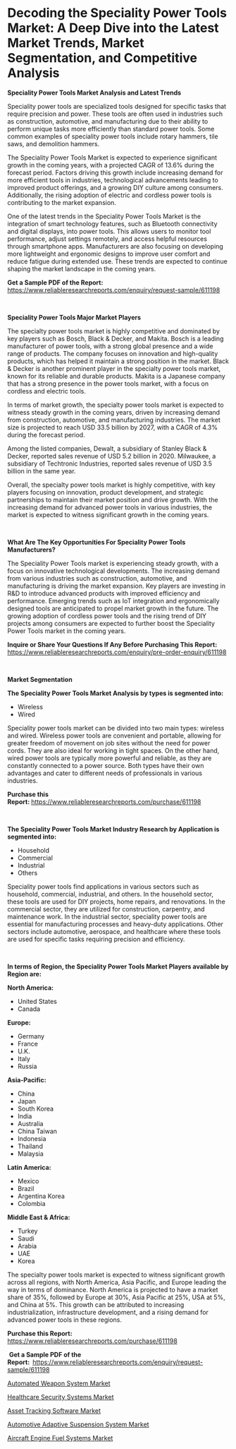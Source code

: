 <p><h1>Decoding the Speciality Power Tools Market: A Deep Dive into the Latest Market Trends, Market Segmentation, and Competitive Analysis</h1></p><p><strong>Speciality Power Tools Market Analysis and Latest Trends</strong></p>
<p><p>Speciality power tools are specialized tools designed for specific tasks that require precision and power. These tools are often used in industries such as construction, automotive, and manufacturing due to their ability to perform unique tasks more efficiently than standard power tools. Some common examples of speciality power tools include rotary hammers, tile saws, and demolition hammers.</p><p>The Speciality Power Tools Market is expected to experience significant growth in the coming years, with a projected CAGR of 13.6% during the forecast period. Factors driving this growth include increasing demand for more efficient tools in industries, technological advancements leading to improved product offerings, and a growing DIY culture among consumers. Additionally, the rising adoption of electric and cordless power tools is contributing to the market expansion.</p><p>One of the latest trends in the Speciality Power Tools Market is the integration of smart technology features, such as Bluetooth connectivity and digital displays, into power tools. This allows users to monitor tool performance, adjust settings remotely, and access helpful resources through smartphone apps. Manufacturers are also focusing on developing more lightweight and ergonomic designs to improve user comfort and reduce fatigue during extended use. These trends are expected to continue shaping the market landscape in the coming years.</p></p>
<p><strong>Get a Sample PDF of the Report:&nbsp;</strong> <a href="https://www.reliableresearchreports.com/enquiry/request-sample/611198">https://www.reliableresearchreports.com/enquiry/request-sample/611198</a></p>
<p>&nbsp;</p>
<p><strong>Speciality Power Tools Major Market Players</strong></p>
<p><p>The specialty power tools market is highly competitive and dominated by key players such as Bosch, Black & Decker, and Makita. Bosch is a leading manufacturer of power tools, with a strong global presence and a wide range of products. The company focuses on innovation and high-quality products, which has helped it maintain a strong position in the market. Black & Decker is another prominent player in the specialty power tools market, known for its reliable and durable products. Makita is a Japanese company that has a strong presence in the power tools market, with a focus on cordless and electric tools.</p><p>In terms of market growth, the specialty power tools market is expected to witness steady growth in the coming years, driven by increasing demand from construction, automotive, and manufacturing industries. The market size is projected to reach USD 33.5 billion by 2027, with a CAGR of 4.3% during the forecast period.</p><p>Among the listed companies, Dewalt, a subsidiary of Stanley Black & Decker, reported sales revenue of USD 5.2 billion in 2020. Milwaukee, a subsidiary of Techtronic Industries, reported sales revenue of USD 3.5 billion in the same year.</p><p>Overall, the specialty power tools market is highly competitive, with key players focusing on innovation, product development, and strategic partnerships to maintain their market position and drive growth. With the increasing demand for advanced power tools in various industries, the market is expected to witness significant growth in the coming years.</p></p>
<p>&nbsp;</p>
<p><strong>What Are The Key Opportunities For Speciality Power Tools Manufacturers?</strong></p>
<p><p>The Speciality Power Tools market is experiencing steady growth, with a focus on innovative technological developments. The increasing demand from various industries such as construction, automotive, and manufacturing is driving the market expansion. Key players are investing in R&D to introduce advanced products with improved efficiency and performance. Emerging trends such as IoT integration and ergonomically designed tools are anticipated to propel market growth in the future. The growing adoption of cordless power tools and the rising trend of DIY projects among consumers are expected to further boost the Speciality Power Tools market in the coming years.</p></p>
<p><strong>Inquire or Share Your Questions If Any Before Purchasing This Report:</strong> <a href="https://www.reliableresearchreports.com/enquiry/pre-order-enquiry/611198">https://www.reliableresearchreports.com/enquiry/pre-order-enquiry/611198</a></p>
<p>&nbsp;</p>
<p><strong>Market Segmentation</strong></p>
<p><strong>The Speciality Power Tools Market Analysis by types is segmented into:</strong></p>
<p><ul><li>Wireless</li><li>Wired</li></ul></p>
<p><p>Speciality power tools market can be divided into two main types: wireless and wired. Wireless power tools are convenient and portable, allowing for greater freedom of movement on job sites without the need for power cords. They are also ideal for working in tight spaces. On the other hand, wired power tools are typically more powerful and reliable, as they are constantly connected to a power source. Both types have their own advantages and cater to different needs of professionals in various industries.</p></p>
<p><strong>Purchase this Report:&nbsp;</strong><a href="https://www.reliableresearchreports.com/purchase/611198">https://www.reliableresearchreports.com/purchase/611198</a></p>
<p>&nbsp;</p>
<p><strong>The Speciality Power Tools Market Industry Research by Application is segmented into:</strong></p>
<p><ul><li>Household</li><li>Commercial</li><li>Industrial</li><li>Others</li></ul></p>
<p><p>Speciality power tools find applications in various sectors such as household, commercial, industrial, and others. In the household sector, these tools are used for DIY projects, home repairs, and renovations. In the commercial sector, they are utilized for construction, carpentry, and maintenance work. In the industrial sector, speciality power tools are essential for manufacturing processes and heavy-duty applications. Other sectors include automotive, aerospace, and healthcare where these tools are used for specific tasks requiring precision and efficiency.</p></p>
<p>&nbsp;</p>
<p><strong>In terms of Region, the Speciality Power Tools Market Players available by Region are:</strong></p>
<p>
    <p> <strong> North America: </strong>
        <ul>
            <li>United States</li>
            <li>Canada</li>
        </ul>
        </p> 
    <p> <strong> Europe: </strong>
        <ul>
            <li>Germany</li>
            <li>France</li>
            <li>U.K.</li>
            <li>Italy</li>
            <li>Russia</li>
        </ul>
        </p> 
    <p> <strong> Asia-Pacific: </strong>
        <ul>
            <li>China</li>
            <li>Japan</li>
            <li>South Korea</li>
            <li>India</li>
            <li>Australia</li>
            <li>China Taiwan</li>
            <li>Indonesia</li>
            <li>Thailand</li>
            <li>Malaysia</li>
        </ul>
        </p> 
    <p> <strong> Latin America: </strong>
        <ul>
            <li>Mexico</li>
            <li>Brazil</li>
            <li>Argentina Korea</li>
            <li>Colombia</li>
        </ul>
        </p> 
    <p> <strong> Middle East & Africa: </strong>
        <ul>
            <li>Turkey</li>
            <li>Saudi</li>
            <li>Arabia</li>
            <li>UAE</li>
            <li>Korea</li>
        </ul>
    </p>
    </p>
<p><p>The specialty power tools market is expected to witness significant growth across all regions, with North America, Asia Pacific, and Europe leading the way in terms of dominance. North America is projected to have a market share of 35%, followed by Europe at 30%, Asia Pacific at 25%, USA at 5%, and China at 5%. This growth can be attributed to increasing industrialization, infrastructure development, and a rising demand for advanced power tools in these regions.</p></p>
<p><strong>Purchase this Report: </strong><a href="https://www.reliableresearchreports.com/purchase/611198">https://www.reliableresearchreports.com/purchase/611198</a></p>
<p>&nbsp;<strong>Get a Sample PDF of the Report:&nbsp;&nbsp;</strong><a href="https://www.reliableresearchreports.com/enquiry/request-sample/611198">https://www.reliableresearchreports.com/enquiry/request-sample/611198</a></p>
<p><strong></strong></p>
<p><p><a href="https://medium.com/@oliviastone00/automated-weapon-system-market-outlook-industry-overview-and-forecast-2024-to-2031-aecb3b656254">Automated Weapon System Market</a></p><p><a href="https://medium.com/@sarahchavez1995/healthcare-security-systems-market-competitive-analysis-market-trends-and-forecast-to-2031-1eb2b4fce77c">Healthcare Security Systems Market</a></p><p><a href="https://medium.com/@oliviastone00/asset-tracking-software-market-research-report-its-history-and-forecast-2024-to-2031-ef389cfea66b">Asset Tracking Software Market</a></p><p><a href="https://medium.com/@oliviastone00/automotive-adaptive-suspension-system-market-competitive-analysis-market-trends-and-forecast-to-aeeb019d5c66">Automotive Adaptive Suspension System Market</a></p><p><a href="https://medium.com/@oliviastone00/aircraft-engine-fuel-systems-market-trends-forecast-and-competitive-analysis-to-2031-29b172bafa06">Aircraft Engine Fuel Systems Market</a></p></p>